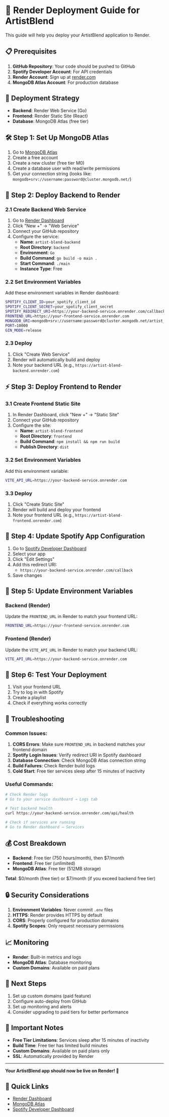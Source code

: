 # 🚀 Render Deployment Guide for ArtistBlend

This guide will help you deploy your ArtistBlend application to Render.

## 📋 Prerequisites

1. **GitHub Repository**: Your code should be pushed to GitHub
2. **Spotify Developer Account**: For API credentials
3. **Render Account**: Sign up at [render.com](https://render.com)
4. **MongoDB Atlas Account**: For production database

## 🎯 Deployment Strategy

- **Backend**: Render Web Service (Go)
- **Frontend**: Render Static Site (React)
- **Database**: MongoDB Atlas (free tier)

## 🛠️ Step 1: Set Up MongoDB Atlas

1. Go to [MongoDB Atlas](https://www.mongodb.com/atlas)
2. Create a free account
3. Create a new cluster (free tier M0)
4. Create a database user with read/write permissions
5. Get your connection string (looks like: `mongodb+srv://username:password@cluster.mongodb.net/`)

## 🚂 Step 2: Deploy Backend to Render

### 2.1 Create Backend Web Service
1. Go to [Render Dashboard](https://dashboard.render.com)
2. Click "New +" → "Web Service"
3. Connect your GitHub repository
4. Configure the service:
   - **Name**: `artist-blend-backend`
   - **Root Directory**: `backend`
   - **Environment**: `Go`
   - **Build Command**: `go build -o main .`
   - **Start Command**: `./main`
   - **Instance Type**: Free

### 2.2 Set Environment Variables
Add these environment variables in Render dashboard:

```bash
SPOTIFY_CLIENT_ID=your_spotify_client_id
SPOTIFY_CLIENT_SECRET=your_spotify_client_secret
SPOTIFY_REDIRECT_URI=https://your-backend-service.onrender.com/callback
FRONTEND_URL=https://your-frontend-service.onrender.com
MONGODB_URI=mongodb+srv://username:password@cluster.mongodb.net/artist_blend
PORT=10000
GIN_MODE=release
```

### 2.3 Deploy
1. Click "Create Web Service"
2. Render will automatically build and deploy
3. Note your backend URL (e.g., `https://artist-blend-backend.onrender.com`)

## ⚡ Step 3: Deploy Frontend to Render

### 3.1 Create Frontend Static Site
1. In Render Dashboard, click "New +" → "Static Site"
2. Connect your GitHub repository
3. Configure the site:
   - **Name**: `artist-blend-frontend`
   - **Root Directory**: `frontend`
   - **Build Command**: `npm install && npm run build`
   - **Publish Directory**: `dist`

### 3.2 Set Environment Variables
Add this environment variable:

```bash
VITE_API_URL=https://your-backend-service.onrender.com
```

### 3.3 Deploy
1. Click "Create Static Site"
2. Render will build and deploy your frontend
3. Note your frontend URL (e.g., `https://artist-blend-frontend.onrender.com`)

## 🎵 Step 4: Update Spotify App Configuration

1. Go to [Spotify Developer Dashboard](https://developer.spotify.com/dashboard)
2. Select your app
3. Click "Edit Settings"
4. Add this redirect URI:
   - `https://your-backend-service.onrender.com/callback`
5. Save changes

## 🔄 Step 5: Update Environment Variables

### Backend (Render)
Update the `FRONTEND_URL` in Render to match your frontend URL:
```bash
FRONTEND_URL=https://your-frontend-service.onrender.com
```

### Frontend (Render)
Update the `VITE_API_URL` in Render to match your backend URL:
```bash
VITE_API_URL=https://your-backend-service.onrender.com
```

## 🧪 Step 6: Test Your Deployment

1. Visit your frontend URL
2. Try to log in with Spotify
3. Create a playlist
4. Check if everything works correctly

## 🔧 Troubleshooting

### Common Issues:

1. **CORS Errors**: Make sure `FRONTEND_URL` in backend matches your frontend domain
2. **Spotify Login Issues**: Verify redirect URI in Spotify dashboard
3. **Database Connection**: Check MongoDB Atlas connection string
4. **Build Failures**: Check Render build logs
5. **Cold Start**: Free tier services sleep after 15 minutes of inactivity

### Useful Commands:

```bash
# Check Render logs
# Go to your service dashboard → Logs tab

# Test backend health
curl https://your-backend-service.onrender.com/api/health

# Check if services are running
# Go to Render dashboard → Services
```

## 💰 Cost Breakdown

- **Backend**: Free tier (750 hours/month), then $7/month
- **Frontend**: Free tier (unlimited)
- **MongoDB Atlas**: Free tier (512MB storage)

**Total**: $0/month (free tier) or $7/month (if you exceed backend free tier)

## 🔒 Security Considerations

1. **Environment Variables**: Never commit `.env` files
2. **HTTPS**: Render provides HTTPS by default
3. **CORS**: Properly configured for production domains
4. **Spotify Scopes**: Only request necessary permissions

## 📈 Monitoring

- **Render**: Built-in metrics and logs
- **MongoDB Atlas**: Database monitoring
- **Custom Domains**: Available on paid plans

## 🚀 Next Steps

1. Set up custom domains (paid feature)
2. Configure auto-deploy from GitHub
3. Set up monitoring and alerts
4. Consider upgrading to paid tiers for better performance

## 📝 Important Notes

- **Free Tier Limitations**: Services sleep after 15 minutes of inactivity
- **Build Time**: Free tier has limited build minutes
- **Custom Domains**: Available on paid plans only
- **SSL**: Automatically provided by Render

---

**Your ArtistBlend app should now be live on Render! 🎉**

## 🔗 Quick Links

- [Render Dashboard](https://dashboard.render.com)
- [MongoDB Atlas](https://www.mongodb.com/atlas)
- [Spotify Developer Dashboard](https://developer.spotify.com/dashboard)
